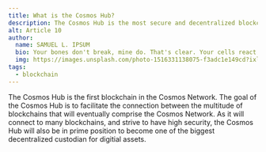 ```yaml
---
title: What is the Cosmos Hub?
description: The Cosmos Hub is the most secure and decentralized blockchain in the Cosmos Network. 
alt: Article 10
author: 
  name: SAMUEL L. IPSUM
  bio: Your bones don't break, mine do. That's clear. Your cells react to bacteria and viruses differently than mine. You don't get sick, I do. That's also clear. But for some reason, you and I react the exact same way to water. We swallow it too fast, we choke. We get some in our lungs, we drown. However unreal it may seem, we are connected, you and I. We're on the same curve, just on opposite ends.
  img: https://images.unsplash.com/photo-1516331138075-f3adc1e149cd?ixlib=rb-1.2.1&ixid=MXwxMjA3fDB8MHxwaG90by1wYWdlfHx8fGVufDB8fHw%3D&auto=format&fit=crop&w=800&q=60
tags: 
  - blockchain
---
```


The Cosmos Hub is the first blockchain in the Cosmos Network. The goal of the Cosmos Hub is to facilitate the connection between the multitude of blockchains that will eventually comprise the Cosmos Network. As it will connect to many blockchains, and strive to have high security, the Cosmos Hub will also be in prime position to become one of the biggest decentralized custodian for digitial assets.